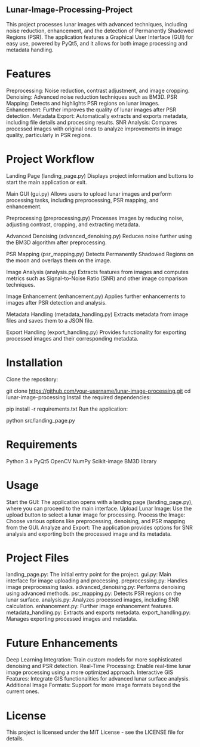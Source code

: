## Lunar-Image-Processing-Project
This project processes lunar images with advanced techniques, including noise reduction, enhancement, and the detection of Permanently Shadowed Regions (PSR). The application features a Graphical User Interface (GUI) for easy use, powered by PyQt5, and it allows for both image processing and metadata handling.
# Features
Preprocessing: Noise reduction, contrast adjustment, and image cropping.
Denoising: Advanced noise reduction techniques such as BM3D.
PSR Mapping: Detects and highlights PSR regions on lunar images.
Enhancement: Further improves the quality of lunar images after PSR detection.
Metadata Export: Automatically extracts and exports metadata, including file details and processing results.
SNR Analysis: Compares processed images with original ones to analyze improvements in image quality, particularly in PSR regions.
# Project Workflow
Landing Page (landing_page.py)
Displays project information and buttons to start the main application or exit.

Main GUI (gui.py)
Allows users to upload lunar images and perform processing tasks, including preprocessing, PSR mapping, and enhancement.

Preprocessing (preprocessing.py)
Processes images by reducing noise, adjusting contrast, cropping, and extracting metadata.

Advanced Denoising (advanced_denoising.py)
Reduces noise further using the BM3D algorithm after preprocessing.

PSR Mapping (psr_mapping.py)
Detects Permanently Shadowed Regions on the moon and overlays them on the image.

Image Analysis (analysis.py)
Extracts features from images and computes metrics such as Signal-to-Noise Ratio (SNR) and other image comparison techniques.

Image Enhancement (enhancement.py)
Applies further enhancements to images after PSR detection and analysis.

Metadata Handling (metadata_handling.py)
Extracts metadata from image files and saves them to a JSON file.

Export Handling (export_handling.py)
Provides functionality for exporting processed images and their corresponding metadata.

# Installation
Clone the repository:

git clone https://github.com/your-username/lunar-image-processing.git
cd lunar-image-processing
Install the required dependencies:

pip install -r requirements.txt
Run the application:

python src/landing_page.py
# Requirements
Python 3.x
PyQt5
OpenCV
NumPy
Scikit-image
BM3D library
# Usage
Start the GUI: The application opens with a landing page (landing_page.py), where you can proceed to the main interface.
Upload Lunar Image: Use the upload button to select a lunar image for processing.
Process the Image: Choose various options like preprocessing, denoising, and PSR mapping from the GUI.
Analyze and Export: The application provides options for SNR analysis and exporting both the processed image and its metadata.
# Project Files
landing_page.py: The initial entry point for the project.
gui.py: Main interface for image uploading and processing.
preprocessing.py: Handles image preprocessing tasks.
advanced_denoising.py: Performs denoising using advanced methods.
psr_mapping.py: Detects PSR regions on the lunar surface.
analysis.py: Analyzes processed images, including SNR calculation.
enhancement.py: Further image enhancement features.
metadata_handling.py: Extracts and exports metadata.
export_handling.py: Manages exporting processed images and metadata.
# Future Enhancements
Deep Learning Integration: Train custom models for more sophisticated denoising and PSR detection.
Real-Time Processing: Enable real-time lunar image processing using a more optimized approach.
Interactive GIS Features: Integrate GIS functionalities for advanced lunar surface analysis.
Additional Image Formats: Support for more image formats beyond the current ones.
# License
This project is licensed under the MIT License - see the LICENSE file for details.
